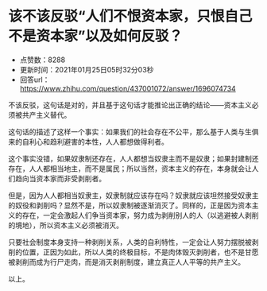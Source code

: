 # 该不该反驳“人们不恨资本家，只恨自己不是资本家”以及如何反驳？
- 点赞数：8288
- 更新时间：2021年01月25日05时32分03秒
- 回答url：https://www.zhihu.com/question/437001072/answer/1696074734
<body>
 <p data-pid="EWffdEDG">不该反驳，这句话是对的，并且基于这句话才能推论出正确的结论——资本主义必须被共产主义替代。</p>
 <p data-pid="vyXajblw">这句话的描述了这样一个事实：如果我们的社会存在不公平，那么基于人类与生俱来的自利心和趋利避害的本性，人人都想做得利者。</p>
 <p data-pid="rrdMP8c-">这个事实没错，如果奴隶制还存在，人人都想当奴隶主而不是奴隶；如果封建制还存在，人人都相当地主，而不是属民；所以当然，资本主义的存在，本身就会让人们趋向当资本家而非受剥削者。</p>
 <p data-pid="LYMQ8tz7">但是，因为人人都相当奴隶主，奴隶制就应该存在吗？奴隶就应该坦然接受奴隶主的奴役和剥削吗？显然不是，所以奴隶制被逐渐消灭了。同样的，正是因为资本主义的存在，一定会激起人们争当资本家，努力成为剥削别人的人（以逃避被人剥削的境地），所以资本主义必须被消灭。</p>
 <p data-pid="zmcm_48D">只要社会制度本身支持一种剥削关系，人类的自利特性，一定会让人努力摆脱被剥削的位置，正因为如此，所以人类的终极目标，不是肉体毁灭剥削者，也不是甘愿被剥削而成为行尸走肉，而是消灭剥削制度，建立真正人人平等的共产主义。</p>
 <p data-pid="fYQXcB99">以上。</p>
</body>